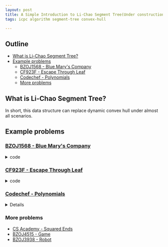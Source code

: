 ```yaml
---
layout: post
title: A Simple Introduction to Li-Chao Segment Tree(Under construction)
tags: icpc algorithm segment-tree convex-hull

---
```


## Outline

+ [What is Li-Chao Segment Tree?](#what-is-li-chao-segment-tree)
+ [Example problems](#example-problems)
  + [BZOJ1568 - Blue Mary's Company](#a-hrefhttpswwwlydsycomjudgeonlineproblemphpid1568bzoj1568---blue-marys-companya)
  + [CF923F - Escape Through Leaf](#a-hrefhttpscodeforcescomproblemsetproblem932fcf923f---escape-through-leafa)
  + [Codechef - Polynomials](#a-hrefhttpswwwcodechefcomnov17problemspolycodechef---polynomialsa)
  + [More problems](#more-problems)

## What is Li-Chao Segment Tree?

In short, this data structure can replace dynamic convex hull under almost all scenarios.

## Example problems

### [BZOJ1568 - Blue Mary's Company](https://www.lydsy.com/JudgeOnline/problem.php?id=1568)

<details><summary>code</summary>

```cpp
{% include code-snippets/2020-02-06-li-chao-segment-tree/bzoj-1568.cpp %}
```

</details>

### [CF923F - Escape Through Leaf](https://codeforces.com/problemset/problem/932/F)

<details><summary>code</summary>

```cpp
{% include code-snippets/2020-02-06-li-chao-segment-tree/cf-923f.cpp %}
```

</details>

### [Codechef - Polynomials](https://www.codechef.com/NOV17/problems/POLY)

<details>

```cpp
{% include code-snippets/2020-02-06-li-chao-segment-tree/codechef-poly.cpp %}
```

</details>

### More problems

+ [CS Academy - Squared Ends](https://csacademy.com/contest/archive/task/squared-ends)
+ [BZOJ4515 - Game](https://www.lydsy.com/JudgeOnline/problem.php?id=4515)
+ [BZOJ3938 - Robot](https://www.lydsy.com/JudgeOnline/problem.php?id=3938)

